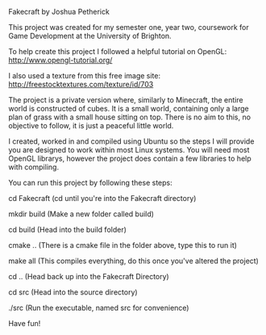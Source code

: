 Fakecraft by Joshua Petherick

This project was created for my semester one, year two, coursework for Game Development at the University of Brighton.

To help create this project I followed a helpful tutorial on OpenGL:  http://www.opengl-tutorial.org/

I also used a texture from this free image site:  http://freestocktextures.com/texture/id/703

The project is a private version where, similarly to Minecraft, the entire world is constructed of cubes. It is a small world, containing only a large plan of grass with a small house sitting on top. There is no aim to this, no objective to follow, it is just a peaceful little world. 

I created, worked in and compiled using Ubuntu so the steps I will provide you are designed to work within most Linux systems. You will need most OpenGL librarys, however the project does contain a few libraries to help with compiling. 

You can run this project by following these steps:

cd Fakecraft   (cd until you're into the Fakecraft directory)

mkdir build    (Make a new folder called build)

cd build       (Head into the build folder)

cmake ..       (There is a cmake file in the folder above, type this to run it)

make all       (This compiles everything, do this once you've altered the project)

cd ..          (Head back up into the Fakecraft Directory)

cd src         (Head into the source directory)

./src          (Run the executable, named src for convenience)

Have fun!
